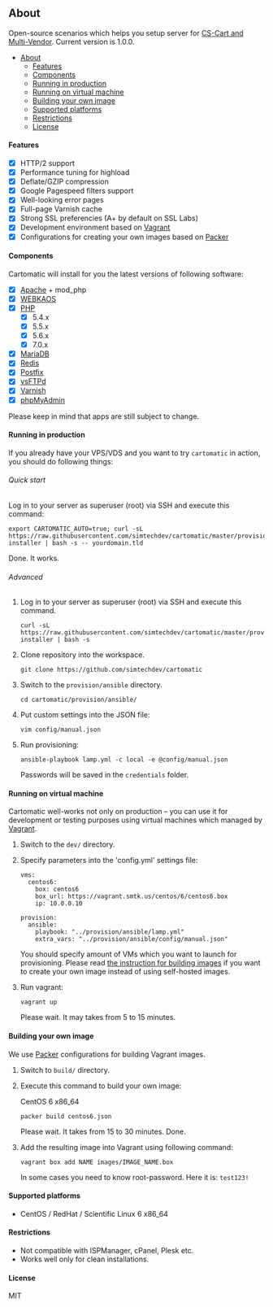 ## About

Open-source scenarios which helps you setup server for [CS-Cart and Multi-Vendor](https://cs-cart.com/). Current version is 1.0.0.

  * [About](#about)
      * [Features](#features)
      * [Components](#components)
      * [Running in production](#running-in-production)
      * [Running on virtual machine](#running-on-virtual-machine)
      * [Building your own image](#building-your-own-image)
      * [Supported platforms](#supported-platforms)
      * [Restrictions](#restrictions)
      * [License](#license)

#### Features

- [x] HTTP/2 support
- [x] Performance tuning for highload
- [x] Deflate/GZIP compression
- [x] Google Pagespeed filters support
- [x] Well-looking error pages
- [x] Full-page Varnish cache
- [x] Strong SSL preferencies (A+ by default on SSL Labs)
- [x] Development environment based on [Vagrant](https://vagrantup.com)
- [x] Configurations for creating your own images based on [Packer](https://packer.io)

#### Components

Cartomatic will install for you the latest versions of following software:

- [x] [Apache](http://httpd.apache.org) + mod_php
- [x] [WEBKAOS](http://github.com/essentialkaos/webkaos)
- [x] [PHP](https://secure.php.net)
  - [x] 5.4.x
  - [x] 5.5.x
  - [x] 5.6.x
  - [x] 7.0.x
- [x] [MariaDB](https://mariadb.com)
- [x] [Redis](http://redis.io)
- [x] [Postfix](http://www.postfix.org)
- [x] [vsFTPd](https://security.appspot.com/vsftpd.html)
- [x] [Varnish](https://www.varnish-cache.org)
- [x] [phpMyAdmin](https://www.phpmyadmin.net)

Please keep in mind that apps are still subject to change.

#### Running in production 

If you already have your VPS/VDS and you want to try `cartomatic` in action, you should do following things:

###### Quick start

Log in to your server as superuser (root) via SSH and execute this command:

```
export CARTOMATIC_AUTO=true; curl -sL https://raw.githubusercontent.com/simtechdev/cartomatic/master/provision/shell/cartomatic-installer | bash -s -- yourdomain.tld
```

Done. It works.

###### Advanced 

1. Log in to your server as superuser (root) via SSH and execute this command.

    ```
    curl -sL https://raw.githubusercontent.com/simtechdev/cartomatic/master/provision/shell/cartomatic-installer | bash -s
    ```

2. Clone repository into the workspace.

   ```
   git clone https://github.com/simtechdev/cartomatic
   ```

3. Switch to the `provision/ansible` directory.

    ```
    cd cartomatic/provision/ansible/
    ```

4. Put custom settings into the JSON file:

    ```
    vim config/manual.json
    ```

5. Run provisioning:

    ```
    ansible-playbook lamp.yml -c local -e @config/manual.json
    ```

    Passwords will be saved in the `credentials` folder.

#### Running on virtual machine

Cartomatic well-works not only on production – you can use it for development or
testing purposes using virtual machines which managed by [Vagrant](https://vagrantup.com).

1. Switch to the `dev/` directory.

2. Specify parameters into the 'config.yml' settings file:

    ```
    vms:
      centos6:
        box: centos6
        box_url: https://vagrant.smtk.us/centos/6/centos6.box
        ip: 10.0.0.10

    provision:
      ansible:
        playbook: "../provision/ansible/lamp.yml"
        extra_vars: "../provision/ansible/config/manual.json"
    ```

    You should specify amount of VMs which you want to launch for provisioning.
    Please read [the instruction for building images](../build/README.md) if you want to
    create your own image instead of using self-hosted images.

3. Run vagrant:

    ```
    vagrant up
    ```

    Please wait. It may takes from 5 to 15 minutes.

#### Building your own image

We use [Packer](https://packer.io) configurations for building Vagrant images.

1. Switch to `build/` directory.

2. Execute this command to build your own image:

    CentOS 6 x86_64
    ```
    packer build centos6.json
    ```

    Please wait. It takes from 15 to 30 minutes. Done.

3. Add the resulting image into Vagrant using following command:

    ```
    vagrant box add NAME images/IMAGE_NAME.box
    ```

    In some cases you need to know root-password. Here it is: `test123!`

#### Supported platforms

* CentOS / RedHat / Scientific Linux 6 x86_64

#### Restrictions

* Not compatible with ISPManager, cPanel, Plesk etc.
* Works well only for clean installations.

#### License

MIT

